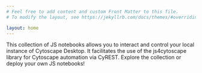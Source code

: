```yaml
---
# Feel free to add content and custom Front Matter to this file.
# To modify the layout, see https://jekyllrb.com/docs/themes/#overriding-theme-defaults

layout: home
---
```


This collection of JS notebooks allows you to interact and control your
local instance of Cytoscape Desktop. It facilitates the use of the js4cytoscape
library for Cytoscape automation via CyREST. Explore the collection or 
deploy your own JS notebooks!